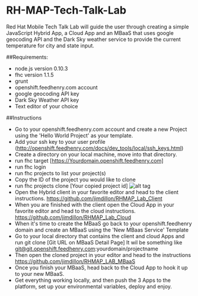 # RH-MAP-Tech-Talk-Lab
Red Hat Mobile Tech Talk Lab will guide the user through creating a simple JavaScript Hybrid App, a Cloud App and an MBaaS that uses google geocoding API and the Dark Sky weather service to provide the current temperature for city and state input.

##Requirements:
* node.js version 0.10.3
* fhc version 1.1.5
* grunt
* openshift.feedhenry.com account
* google geocoding API key
* Dark Sky Weather API key
* Text editor of your choice

##Instructions
* Go to your openshift.feedhenry.com account and create a new Project using the 'Hello World Project' as your template.
* Add your ssh key to your user profile (http://openshift.feedhenry.com/docs/dev_tools/local/ssh_keys.html)
* Create a directory on your local machine, move into that directory.
* run fhc target [https://Yourdomain.openshift.feedhenry.com]
* run fhc login
* run fhc projects to list your project(s)
* Copy the ID of the project you would like to clone
* run fhc projects clone [Your copied project id]
![alt tag](https://github.com/jimdillon/RH-MAP-Tech-Talk-Lab/edit/master/lab_fhc.jpg)
* Open the Hybrid client in your favorite editor and head to the client instructions. https://github.com/jimdillon/RHMAP_Lab_Client
* When you are finished with the client open the Cloud App in your favorite editor and head to the cloud instructions. https://github.com/jimdillon/RHMAP_Lab_Cloud
* When it's time to create the MBaaS go back to your openshift.feedhenry domain and create an MBaaS using the 'New MBaas Service' Template
* Go to your local directory that contains the client and cloud Apps and run git clone [Git URL on MBaaS Detail Page]  It wil be something like git@git.openshift.feedhenry.com:yourdomain/projectname
* Then open the cloned project in your editor and head to the instructions https://github.com/jimdillon/RHMAP_LAB_MBaaS
* Once you finish your MBaaS, head back to the Cloud App to hook it up to your new MBaaS.
* Get everything working locally, and then push the 3 Apps to the platform, set up your environmental variables, deploy and enjoy.
